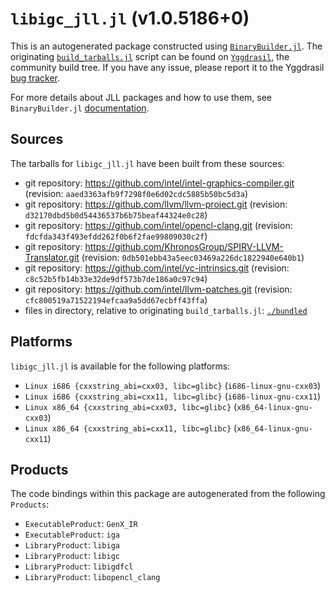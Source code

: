 # `libigc_jll.jl` (v1.0.5186+0)

This is an autogenerated package constructed using [`BinaryBuilder.jl`](https://github.com/JuliaPackaging/BinaryBuilder.jl). The originating [`build_tarballs.jl`](https://github.com/JuliaPackaging/Yggdrasil/blob/5a21f83a0034c2a205af7f2232784e7f54195a42/L/libigc/build_tarballs.jl) script can be found on [`Yggdrasil`](https://github.com/JuliaPackaging/Yggdrasil/), the community build tree.  If you have any issue, please report it to the Yggdrasil [bug tracker](https://github.com/JuliaPackaging/Yggdrasil/issues).

For more details about JLL packages and how to use them, see `BinaryBuilder.jl` [documentation](https://juliapackaging.github.io/BinaryBuilder.jl/dev/jll/).

## Sources

The tarballs for `libigc_jll.jl` have been built from these sources:

* git repository: https://github.com/intel/intel-graphics-compiler.git (revision: `aaed3363afb9f7298f0e6d02cdc5885b50bc5d3a`)
* git repository: https://github.com/llvm/llvm-project.git (revision: `d32170dbd5b0d54436537b6b75beaf44324e0c28`)
* git repository: https://github.com/intel/opencl-clang.git (revision: `fdcfda343f493efdd262f0b6f2fae99809030c2f`)
* git repository: https://github.com/KhronosGroup/SPIRV-LLVM-Translator.git (revision: `0db501ebb43a5eec03469a226dc1822940e640b1`)
* git repository: https://github.com/intel/vc-intrinsics.git (revision: `c8c52b5fb14b33e32de9df573b7de186a0c97c94`)
* git repository: https://github.com/intel/llvm-patches.git (revision: `cfc800519a71522194efcaa9a5dd67ecbff43ffa`)
* files in directory, relative to originating `build_tarballs.jl`: [`./bundled`](https://github.com/JuliaPackaging/Yggdrasil/tree/5a21f83a0034c2a205af7f2232784e7f54195a42/L/libigc/bundled)

## Platforms

`libigc_jll.jl` is available for the following platforms:

* `Linux i686 {cxxstring_abi=cxx03, libc=glibc}` (`i686-linux-gnu-cxx03`)
* `Linux i686 {cxxstring_abi=cxx11, libc=glibc}` (`i686-linux-gnu-cxx11`)
* `Linux x86_64 {cxxstring_abi=cxx03, libc=glibc}` (`x86_64-linux-gnu-cxx03`)
* `Linux x86_64 {cxxstring_abi=cxx11, libc=glibc}` (`x86_64-linux-gnu-cxx11`)

## Products

The code bindings within this package are autogenerated from the following `Products`:

* `ExecutableProduct`: `GenX_IR`
* `ExecutableProduct`: `iga`
* `LibraryProduct`: `libiga`
* `LibraryProduct`: `libigc`
* `LibraryProduct`: `libigdfcl`
* `LibraryProduct`: `libopencl_clang`
